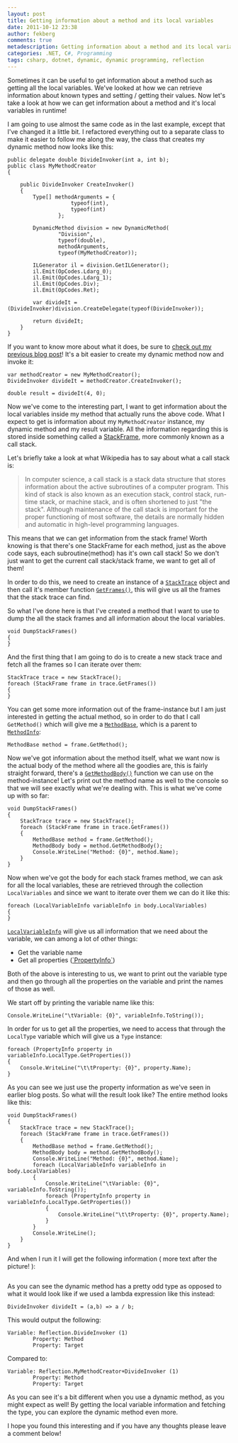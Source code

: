 ```yaml
---
layout: post
title: Getting information about a method and its local variables
date: 2011-10-12 23:38
author: fekberg
comments: true
metadescription: Getting information about a method and its local variables
categories: .NET, C#, Programming
tags: csharp, dotnet, dynamic, dynamic programming, reflection
---
```

Sometimes it can be useful to get information about a method such as getting all the local variables. We've looked at how we can retrieve information about known types and setting / getting their values. Now let's take a look at how we can get information about a method and it's local variables in runtime!<!--excerpt-->

I am going to use almost the same code as in the last example, except that I've changed it a little bit. I refactored everything out to a separate class to make it easier to follow me along the way, the class that creates my dynamic method now looks like this:

    public delegate double DivideInvoker(int a, int b);
    public class MyMethodCreator
    {
       
        public DivideInvoker CreateInvoker()
        {
            Type[] methodArguments = { 
                        typeof(int), 
                        typeof(int)
                    };

            DynamicMethod division = new DynamicMethod(
                    "Division",
                    typeof(double),
                    methodArguments,
                    typeof(MyMethodCreator));

            ILGenerator il = division.GetILGenerator();
            il.Emit(OpCodes.Ldarg_0);
            il.Emit(OpCodes.Ldarg_1);
            il.Emit(OpCodes.Div);
            il.Emit(OpCodes.Ret);

            var divideIt = (DivideInvoker)division.CreateDelegate(typeof(DivideInvoker));

            return divideIt;
        }
    }

If you want to know more about what it does, be sure to <a href="http://filipekberg.se/2011/10/11/creating-static-methods-at-runtime/">check out my previous blog post</a>! It's a bit easier to create my dynamic method now and invoke it:

    var methodCreator = new MyMethodCreator();
    DivideInvoker divideIt = methodCreator.CreateInvoker();

    double result = divideIt(4, 0);

Now we've come to the interesting part, I want to get information about the local variables inside my method that actually runs the above code. What I expect to get is information about my `MyMethodCreator` instance, my dynamic method and my result variable. All the information regarding this is stored inside something called a <a href="http://msdn.microsoft.com/en-us/library/system.diagnostics.stackframe.aspx">StackFrame</a>, more commonly known as a call stack.

Let's briefly take a look at what Wikipedia has to say about what a call stack is:

<blockquote>In computer science, a call stack is a stack data structure that stores information about the active subroutines of a computer program. This kind of stack is also known as an execution stack, control stack, run-time stack, or machine stack, and is often shortened to just "the stack". Although maintenance of the call stack is important for the proper functioning of most software, the details are normally hidden and automatic in high-level programming languages.</blockquote>

This means that we can get information from the stack frame! Worth knowing is that there's one StackFrame for each method, just as the above code says, each subroutine(method) has it's own call stack! So we don't just want to get the current call stack/stack frame, we want to get all of them!

In order to do this, we need to create an instance of a <a href="http://msdn.microsoft.com/en-us/library/yhs34xdh(v=VS.100).aspx">`StackTrace`</a> object and then call it's member function <a href="http://msdn.microsoft.com/en-us/library/system.diagnostics.stacktrace.getframes.aspx">`GetFrames()`</a>, this will give us all the frames that the stack trace can find.

So what I've done here is that I've created a method that I want to use to dump the all the stack frames and all information about the local variables.

    void DumpStackFrames()
    {
    }

And the first thing that I am going to do is to create a new stack trace and fetch all the frames so I can iterate over them:

    StackTrace trace = new StackTrace();
    foreach (StackFrame frame in trace.GetFrames())
    {
    }

You can get some more information out of the frame-instance but I am just interested in getting the actual method, so in order to do that I call `GetMethod()` which will give me a <a href="http://msdn.microsoft.com/en-us/library/system.reflection.methodbase.aspx">`MethodBase`</a>, which is a parent to <a href="http://msdn.microsoft.com/en-us/library/system.reflection.methodinfo.aspx">`MethodInfo`</a>:

    MethodBase method = frame.GetMethod();

Now we've got information about the method itself, what we want now is the actual body of the method where all the goodies are, this is fairly straight forward, there's a <a href="http://msdn.microsoft.com/en-us/library/system.reflection.methodbase.getmethodbody.aspx">`GetMethodBody()`</a> function we can use on the method-instance! Let's print out the method name as well to the console so that we will see exactly what we're dealing with. This is what we've come up with so far:

    void DumpStackFrames()
    {
        StackTrace trace = new StackTrace();
        foreach (StackFrame frame in trace.GetFrames())
        {
            MethodBase method = frame.GetMethod();
            MethodBody body = method.GetMethodBody();
            Console.WriteLine("Method: {0}", method.Name);
        }
    }

Now when we've got the body for each stack frames method, we can ask for all the local variables, these are retrieved through the collection `LocalVariables` and since we want to iterate over them we can do it like this:

    foreach (LocalVariableInfo variableInfo in body.LocalVariables)
    {
    }

<a href="http://msdn.microsoft.com/en-us/library/system.reflection.localvariableinfo.aspx">`LocalVariableInfo`</a> will give us all information that we need about the variable, we can among a lot of other things:
<ul>
	<li>Get the variable name</li>
	<li>Get all properties (<a href="http://msdn.microsoft.com/en-us/library/system.reflection.propertyinfo.aspx">`PropertyInfo`</a>)</li>
</ul>

Both of the above is interesting to us, we want to print out the variable type and then go through all the properties on the variable and print the names of those as well.

We start off by printing the variable name like this: 

    Console.WriteLine("\tVariable: {0}", variableInfo.ToString());

In order for us to get all the properties, we need to access that through the `LocalType` variable which will give us a `Type` instance:

    foreach (PropertyInfo property in variableInfo.LocalType.GetProperties())
    {
        Console.WriteLine("\t\tProperty: {0}", property.Name);
    }

As you can see we just use the property information as we've seen in earlier blog posts. So what will the result look like? The entire method looks like this:

    void DumpStackFrames()
    {
        StackTrace trace = new StackTrace();
        foreach (StackFrame frame in trace.GetFrames())
        {
            MethodBase method = frame.GetMethod();
            MethodBody body = method.GetMethodBody();
            Console.WriteLine("Method: {0}", method.Name);
            foreach (LocalVariableInfo variableInfo in body.LocalVariables)
            {
                Console.WriteLine("\tVariable: {0}", variableInfo.ToString());
                foreach (PropertyInfo property in variableInfo.LocalType.GetProperties())
                {
                    Console.WriteLine("\t\tProperty: {0}", property.Name);
                }
            }
            Console.WriteLine();
        }
    }

And when I run it I will get the following information ( more text after the picture! ):

<img src="http://cdn.filipekberg.se/fekberg-blog/getting-information-about-a-method-and-its-local-variables/DumpStackFrames.png" alt="" />

As you can see the dynamic method has a pretty odd type as opposed to what it would look like if we used a lambda expression like this instead:

    DivideInvoker divideIt = (a,b) => a / b;

This would output the following:

    Variable: Reflection.DivideInvoker (1)
            Property: Method
            Property: Target

Compared to:

    Variable: Reflection.MyMethodCreator+DivideInvoker (1)
            Property: Method
            Property: Target

As you can see it's a bit different when you use a dynamic method, as you might expect as well! By getting the local variable information and fetching the type, you can explore the dynamic method even more.

I hope you found this interesting and if you have any thoughts please leave a comment below!
